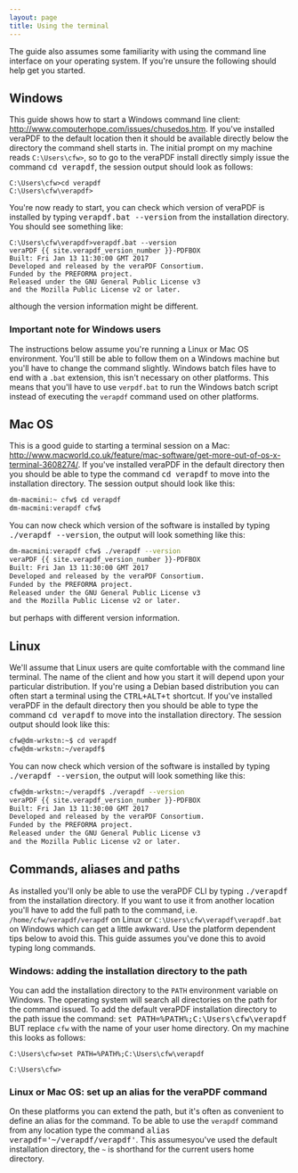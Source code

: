 ```yaml
---
layout: page
title: Using the terminal
---
```


The guide also assumes some familiarity with using the command line interface
on your operating system. If you're unsure the following should help get you
started.

Windows
-------
This guide shows how to start a Windows command line client: http://www.computerhope.com/issues/chusedos.htm. If you've installed veraPDF to
the default location then it should be available directly below the directory
the command shell starts in. The initial prompt on my machine reads `C:\Users\cfw>`, so to go to the veraPDF install directly simply issue the
command <kbd>cd verapdf</kbd>, the session output should look as follows:

```
C:\Users\cfw>cd verapdf
C:\Users\cfw\verapdf>
```

You're now ready to start, you can check which version of veraPDF is installed
by typing <kbd>verapdf.bat --version</kbd> from the installation directory. You should see something like:

```
C:\Users\cfw\verapdf>verapdf.bat --version
veraPDF {{ site.verapdf_version_number }}-PDFBOX
Built: Fri Jan 13 11:30:00 GMT 2017
Developed and released by the veraPDF Consortium.
Funded by the PREFORMA project.
Released under the GNU General Public License v3
and the Mozilla Public License v2 or later.
```

although the version information might be different.

### Important note for Windows users
The instructions below assume you're running a Linux or Mac OS environment.
You'll still be able to follow them on a Windows machine but you'll have to
change the command slightly. Windows batch files have to end with a `.bat`
extension, this isn't necessary on other platforms. This means that you'll have to use `verpdf.bat` to run the Windows batch script instead of executing the `verapdf` command used on other platforms.

Mac OS
------
This is a good guide to starting a terminal session on a Mac: http://www.macworld.co.uk/feature/mac-software/get-more-out-of-os-x-terminal-3608274/. If you've installed veraPDF in the default directory then you should be
able to type the command <kbd>cd verapdf</kbd> to move into the installation directory. The session output should look like this:

```bash
dm-macmini:~ cfw$ cd verapdf
dm-macmini:verapdf cfw$
```

You can now check which version of the software is installed by typing
<kbd>./verapdf --version</kbd>, the output will look something like this:

```bash
dm-macmini:verapdf cfw$ ./verapdf --version
veraPDF {{ site.verapdf_version_number }}-PDFBOX
Built: Fri Jan 13 11:30:00 GMT 2017
Developed and released by the veraPDF Consortium.
Funded by the PREFORMA project.
Released under the GNU General Public License v3
and the Mozilla Public License v2 or later.
```

but perhaps with different version information.

Linux
-----
We'll assume that Linux users are quite comfortable with the command line
terminal. The name of the client and how you start it will depend upon your
particular distribution. If you're using a Debian based distribution you can
often start a terminal using the <kbd>CTRL+ALT+t</kbd> shortcut. If you've installed veraPDF in the default directory then you should be
able to type the command <kbd>cd verapdf</kbd> to move into the installation directory. The session output should look like this:

```bash
cfw@dm-wrkstn:~$ cd verapdf
cfw@dm-wrkstn:~/verapdf$
```

You can now check which version of the software is installed by typing
<kbd>./verapdf --version</kbd>, the output will look something like this:

```bash
cfw@dm-wrkstn:~/verapdf$ ./verapdf --version
veraPDF {{ site.verapdf_version_number }}-PDFBOX
Built: Fri Jan 13 11:30:00 GMT 2017
Developed and released by the veraPDF Consortium.
Funded by the PREFORMA project.
Released under the GNU General Public License v3
and the Mozilla Public License v2 or later.
```

Commands, aliases and paths
---------------------------
As installed you'll only be able to use the veraPDF CLI by typing
<kbd>./verapdf</kbd> from the installation directory. If you want to use it from another location you'll have to add the full path to the command, i.e. `/home/cfw/verapdf/verapdf` on Linux or `C:\Users\cfw\verapdf\verapdf.bat`
on Windows which can get a little awkward. Use the platform dependent tips
below to avoid this. This guide assumes you've done this to avoid typing
long commands.

### Windows: adding the installation directory to the path
You can add the installation directory to the `PATH` environment variable on
Windows. The operating system will search all directories on the path for the
command issued. To add the default veraPDF installation directory to the path
issue the command: <kbd>set PATH=%PATH%;C:\Users\cfw\verapdf</kbd> BUT replace
`cfw` with the name of your user home directory. On my machine this looks as
follows:

```
C:\Users\cfw>set PATH=%PATH%;C:\Users\cfw\verapdf

C:\Users\cfw>
```

### Linux or Mac OS: set up an alias for the veraPDF command
On these platforms you can extend the path, but it's often as convenient to
define an alias for the command. To be able to use the `verapdf` command from
any location type the command <kbd>alias verapdf='~/verapdf/verapdf'</kbd>.
This assumesyou've used the default installation directory, the `~` is
shorthand for the current users home directory.
